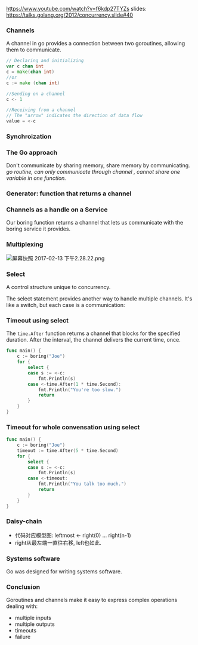 https://www.youtube.com/watch?v=f6kdp27TYZs
slides: https://talks.golang.org/2012/concurrency.slide#40
### Channels
A channel in go provides a connection between two goroutines, allowing them to communicate.

```go
// Declaring and initializing
var c chan int
c = make(chan int)
//or
c := make (chan int)

//Sending on a channel
c <- 1

//Receiving from a channel
// The "arrow" indicates the direction of data flow
value = <-c
```

### Synchroization


### The Go approach

Don't communicate by sharing memory, share memory by communicating.
*go routine, can only communicate through channel , cannot share one variable in one function.*

### Generator: function that returns a channel

### Channels as a handle on a Service
Our boring function returns a channel that lets us communicate with the boring service it provides.

### Multiplexing
![屏幕快照 2017-02-13 下午2.28.22.png](quiver-image-url/8CC1A33611529C9EE936252C33A2802E.png)

### Select
A control structure unique to concurrency.

The select statement provides another way to handle multiple channels.
It's like a switch, but each case is a communication:

### Timeout using select
The `time.After` function returns a channel that blocks for the specified duration. After the interval, the channel delivers the current time, once.

```go
func main() {
	c := boring("Joe")
	for {
		select {
		case s := <-c:
			fmt.Println(s)
		case <-time.After(1 * time.Second):
			fmt.Println("You're too slow.")
			return
		}
	}
}
```

### Timeout for whole convensation using select
```go
func main() {
	c := boring("Joe")
	timeout := time.After(5 * time.Second)
	for {
		select {
		case s := <-c:
			fmt.Println(s)
		case <-timeout:
			fmt.Println("You talk too much.")
			return
		}
	}
}
```

### Daisy-chain
- 代码对应模型图: leftmost <- right(0) ... right(n-1)
- right从最左端一直往右移, left也如此.

### Systems software

Go was designed for writing systems software.


### Conclusion
Goroutines and channels make it easy to express complex operations dealing with:
- multiple inputs
- multiple outputs
- timeouts
- failure
